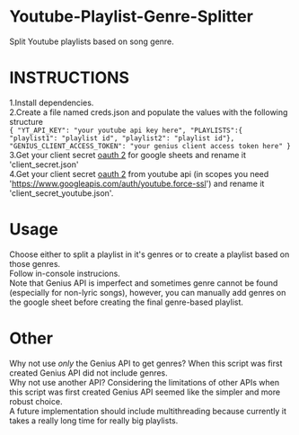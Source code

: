 # Youtube-Playlist-Genre-Splitter  
Split Youtube playlists based on song genre.  

# INSTRUCTIONS  
1.Install dependencies.  
2.Create a file named creds.json and populate the values with the following structure  
`
{
    "YT_API_KEY": "your youtube api key here",
    "PLAYLISTS":{
        "playlist1": "playlist id",
        "playlist2": "playlist id"},
    "GENIUS_CLIENT_ACCESS_TOKEN": "your genius client access token here"
}
`   
3.Get your client secret [oauth 2](https://developers.google.com/sheets/api/guides/authorizing) for google sheets and rename it 'client_secret.json'  
4.Get your client secret [oauth 2](https://developers.google.com/youtube/registering_an_application) from youtube api (in scopes you need 'https://www.googleapis.com/auth/youtube.force-ssl') and rename it 'client_secret_youtube.json'.  

# Usage  
Choose either to split a playlist in it's genres or to create a playlist based on those genres.  
Follow in-console instrucions.  
Note that Genius API is imperfect and sometimes genre cannot be found (especially for non-lyric songs), however, you can manually add genres on the google sheet before creating the final genre-based playlist.  

# Other  
Why not use *only* the Genius API to get genres? When this script was first created Genius API did not include genres.  
Why not use another API? Considering the limitations of other APIs when this script was first created Genius API seemed like the simpler and more robust choice.  
A future implementation should include multithreading because currently it takes a really long time for really big playlists.  
